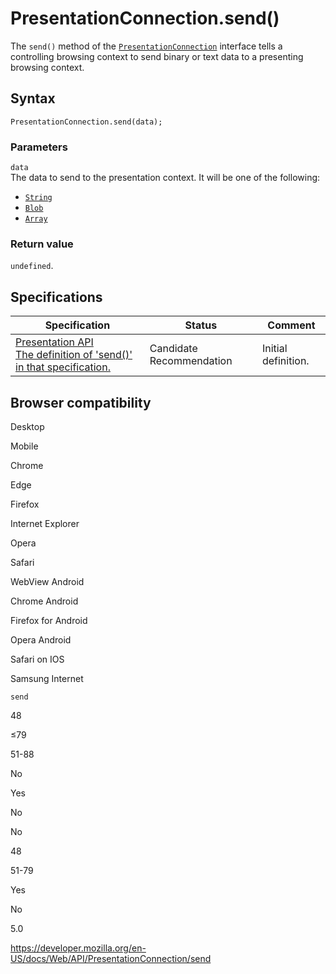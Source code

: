 # PresentationConnection.send()

The `send()` method of the [`PresentationConnection`](../presentationconnection) interface tells a controlling browsing context to send binary or text data to a presenting browsing context.

## Syntax

    PresentationConnection.send(data);

### Parameters

`data`  
The data to send to the presentation context. It will be one of the following:

- [`String`](https://developer.mozilla.org/en-US/docs/Web/JavaScript/Reference/Global_Objects/String)
- [`Blob`](../blob)
- [`Array`](https://developer.mozilla.org/en-US/docs/Web/JavaScript/Reference/Global_Objects/Array)

### Return value

`undefined`.

## Specifications

<table><thead><tr class="header"><th>Specification</th><th>Status</th><th>Comment</th></tr></thead><tbody><tr class="odd"><td><a href="https://w3c.github.io/presentation-api/#dom-presentationconnection-send">Presentation API<br />
<span class="small">The definition of 'send()' in that specification.</span></a></td><td><span class="spec-cr">Candidate Recommendation</span></td><td>Initial definition.</td></tr></tbody></table>

## Browser compatibility

Desktop

Mobile

Chrome

Edge

Firefox

Internet Explorer

Opera

Safari

WebView Android

Chrome Android

Firefox for Android

Opera Android

Safari on IOS

Samsung Internet

`send`

48

≤79

51-88

No

Yes

No

No

48

51-79

Yes

No

5.0

<a href="https://developer.mozilla.org/en-US/docs/Web/API/PresentationConnection/send" class="_attribution-link">https://developer.mozilla.org/en-US/docs/Web/API/PresentationConnection/send</a>
